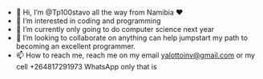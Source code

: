- 👋 Hi, I’m @Tp100stavo all the way from Namibia ❤
- 👀 I’m interested in coding and programming
- 🌱 I’m currently only going to do computer science next year 
- 💞️ I’m looking to collaborate on anything can help jumpstart my path to becoming an excellent programmer.
- 📫 How to reach me, reach me on my email yalottoinv@gmail.com  or my cell +264817291973 WhatsApp only that is 

<!---
Tp100stavo/Tp100stavo is a young innovative Namibian with big dreams and hopefully I can change the world one day while making some good money 😊😁
